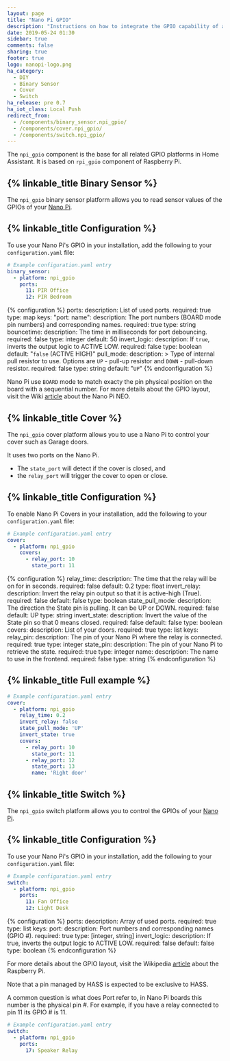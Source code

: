 ```yaml
---
layout: page
title: "Nano Pi GPIO"
description: "Instructions on how to integrate the GPIO capability of a Nano Pi NEO/NEO2 into Home Assistant."
date: 2019-05-24 01:30
sidebar: true
comments: false
sharing: true
footer: true
logo: nanopi-logo.png
ha_category:
  - DIY
  - Binary Sensor
  - Cover
  - Switch
ha_release: pre 0.7
ha_iot_class: Local Push
redirect_from:
  - /components/binary_sensor.npi_gpio/
  - /components/cover.npi_gpio/
  - /components/switch.npi_gpio/
---
```


The `npi_gpio` component is the base for all related GPIO platforms in Home Assistant. It is based on `rpi_gpio` component of Raspberry Pi.

## {% linkable_title Binary Sensor %}

The `npi_gpio` binary sensor platform allows you to read sensor values of the GPIOs of your [Nano Pi](http://www.nanopi.org/).

## {% linkable_title Configuration %}

To use your Nano Pi's GPIO in your installation, add the following to your `configuration.yaml` file:

```yaml
# Example configuration.yaml entry
binary_sensor:
  - platform: npi_gpio
    ports:
      11: PIR Office
      12: PIR Bedroom
```

{% configuration %}
ports:
  description: List of used ports.
  required: true
  type: map
  keys:
    "port: name":
      description: The port numbers (BOARD mode pin numbers) and corresponding names.
      required: true
      type: string
bouncetime:
  description: The time in milliseconds for port debouncing.
  required: false
  type: integer
  default: 50
invert_logic:
  description: If `true`, inverts the output logic to ACTIVE LOW.
  required: false
  type: boolean
  default: "`false` (ACTIVE HIGH)"
pull_mode:
  description: >
    Type of internal pull resistor to use.
    Options are `UP` - pull-up resistor and `DOWN` - pull-down resistor.
  required: false
  type: string
  default: "`UP`"
{% endconfiguration %}

Nano Pi use `BOARD` mode to match exacty the pin physical position on the board with a sequential number.
For more details about the GPIO layout, visit the Wiki [article](http://wiki.friendlyarm.com/wiki/index.php/NanoPi_NEO#Diagram.2C_Layout_and_Dimension) about the Nano Pi NEO.

## {% linkable_title Cover %}

The `npi_gpio` cover platform allows you to use a Nano Pi to control your cover such as Garage doors.

It uses two ports on the Nano Pi.

- The `state_port` will detect if the cover is closed, and
- the `relay_port` will trigger the cover to open or close.

## {% linkable_title Configuration %}

To enable Nano Pi Covers in your installation, add the following to your `configuration.yaml` file:

```yaml
# Example configuration.yaml entry
cover:
  - platform: npi_gpio
    covers:
      - relay_port: 10
        state_port: 11
```

{% configuration %}
relay_time:
  description: The time that the relay will be on for in seconds.
  required: false
  default: 0.2
  type: float
invert_relay:
  description: Invert the relay pin output so that it is active-high (True).
  required: false
  default: false
  type: boolean
state_pull_mode:
  description: The direction the State pin is pulling. It can be UP or DOWN.
  required: false
  default: UP
  type: string
invert_state:
  description: Invert the value of the State pin so that 0 means closed.
  required: false
  default: false
  type: boolean
covers:
  description: List of your doors.
  required: true
  type: list
  keys:
    relay_pin:
      description: The pin of your Nano Pi where the relay is connected.
      required: true
      type: integer
    state_pin:
      description: The pin of your Nano Pi to retrieve the state.
      required: true
      type: integer
    name:
      description: The name to use in the frontend.
      required: false
      type: string
{% endconfiguration %}

## {% linkable_title Full example %}

```yaml
# Example configuration.yaml entry
cover:
  - platform: npi_gpio
    relay_time: 0.2
    invert_relay: false
    state_pull_mode: 'UP'
    invert_state: true
    covers:
      - relay_port: 10
        state_port: 11
      - relay_port: 12
        state_port: 13
        name: 'Right door'
```

## {% linkable_title Switch %}

The `npi_gpio` switch platform allows you to control the GPIOs of your [Nano Pi](http://www.nanopi.org/).

## {% linkable_title Configuration %}

To use your Nano Pi's GPIO in your installation, add the following to your `configuration.yaml` file:

```yaml
# Example configuration.yaml entry
switch:
  - platform: npi_gpio
    ports:
      11: Fan Office
      12: Light Desk
```

{% configuration %}
ports:
  description: Array of used ports.
  required: true
  type: list
  keys:
    port:
      description:  Port numbers and corresponding names (GPIO #).
      required: true
      type: [integer, string]
invert_logic:
  description: If true, inverts the output logic to ACTIVE LOW.
  required: false
  default: false
  type: boolean
{% endconfiguration %}

For more details about the GPIO layout, visit the Wikipedia [article](https://en.wikipedia.org/wiki/Raspberry_Pi#General_purpose_input-output_(GPIO)_connector) about the Raspberry Pi.

<p class='note warning'>
Note that a pin managed by HASS is expected to be exclusive to HASS.
</p>

A common question is what does Port refer to, in Nano Pi boards this number is the physical pin #.
For example, if you have a relay connected to pin 11 its GPIO # is 11.

```yaml
# Example configuration.yaml entry
switch:
  - platform: npi_gpio
    ports:
      17: Speaker Relay
```
